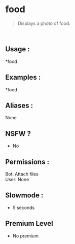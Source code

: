 # food

> Displays a photo of food.

<br>

## Usage :

*food

## Examples :

*food

## Aliases :

None

## NSFW ?

- No

## Permissions :

Bot: Attach files
<br>
User: None

## Slowmode :

- 5 seconds

## Premium Level

- No premium